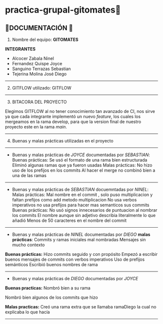 # practica-grupal-gitomates🍅

## 🍅DOCUMENTACIÓN 🍅

1. Nombre del equipo: **GITOMATES**
   
**INTEGRANTES**
- Alcocer Zabala Ninel 
- Fernandez Quispe Joyce 
- Sanguino Terrazas Sebastian
- Tejerina Molina José Diego
---
    
2. GITFLOW utilizado: GITFLOW 
---

3. BITACORA DEL PROYECTO
   
Elegimos GITFLOW al no tener conocimiento tan avanzado de CI, nos sirve ya que cada integrante implementó un nuevo *feature*, los cuales los mergeamos en la rama develop, para que la version final de nuestro proyecto este en la rama *main*. 




---
4. Buenas y malas prácticas utilizadas en el proyecto
--- 
- Buenas y malas prácticas de *JOYCE* documentadas por *SEBASTIAN*:
Buenas prácticas:
Se usó el formato de una rama bien estructurada
Eliminó algunas ramas que ya fueron usadas
Malas prácticas:
No hizo uso de los prefijos en los commits 
Al hacer el merge no combinó bien a una de las ramas
---
- Buenas y malas prácticas de *SEBASTIAN* docuemntadas por *NINEL*:
Malas prácticas: 
Mal nombre en el commit , solo puso multiplicacion y faltan prefijos como add metodo multiplicacion
No usa verbos imperativos
no usa prefijos para hacer mas semanticos sus commits
Buenas prácticas: 
No usó signos innecesarios de puntuacion al nombrar los commits
El nombre aunque sin adjetivo describia literalmente lo que añadió
Menos de 50 caracteres en el nombre del commit
---
- Buenas y malas prácticas de *NINEL* documentadas por *DIEGO*
**malas prácticas**:
Commits y ramas iniciales mal nombradas
Mensajes sin mucho contexto

**Buenas prácticas:**
Hizo commits seguido y con propósito 
Empezó a escribir buenos mensajes de commits con verbos imperativos
Uso de prefijos semánticos 
Escribió buenos nombres de rama

---

- Buenas y malas prácticas de *DIEGO* documentadas por *JOYCE*

**Buenas practicas:**
Nombró bien a su rama

Nombró bien algunos de los commits que hizo
  
**Malas practicas:**
Creó una rama extra que se llamaba ramaDiego la cual no explicaba lo que hacía

---
